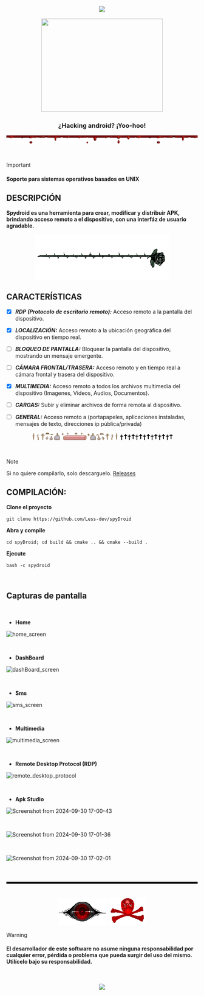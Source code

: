 <!--
  Copyright (C) 2024 Daniel Gómez (Less)

  This program is free software: you can redistribute it and/or modify
  it under the terms of the GNU General Public License as published by
  the Free Software Foundation, either version 3 of the License, or
  any later version.

  This program is distributed in the hope that it will be useful,
  but WITHOUT ANY WARRANTY; without even the implied warranty of
  MERCHANTABILITY or FITNESS FOR A PARTICULAR PURPOSE. See the
  GNU General Public License for more details.

  You should have received a copy of the GNU General Public License
  along with this program. If not, see <https://www.gnu.org/licenses/>.
-->

<p align="center">
    <img src="https://github.com/user-attachments/assets/ea2682d3-3799-4749-a4cb-280086e7da45">
</p>

<p align="center">
    <img src="https://github.com/user-attachments/assets/6ca3afa2-2401-4dfb-b896-2a69e1cf80f5" width="320" height="245">
</p>

<h3 align="center">¿Hacking android? ¡Yoo-hoo!</h3>

<p align="center">
<img src="https://raw.githubusercontent.com/Less-dev/gifs/master/DIVIDERS/gothic_divider_09.gif" width="1000">
</p>

<br>

> [!IMPORTANT]
> ####  Soporte para sistemas operativos basados en UNIX

## DESCRIPCIÓN

**Spydroid es una herramienta para crear, modificar y distribuir APK, brindando acceso remoto a el dispositivo, con una interfáz de usuario agradable.**

<p align="center">
<img src="https://raw.githubusercontent.com/Less-dev/gifs/refs/heads/master/DIVIDERS/gothic_divider_02.gif">
</p>

## CARACTERÍSTICAS

- [x] **_RDP (Protocolo de escritorio remoto):_** Acceso remoto a la pantalla del dispositivo.

- [x] **_LOCALIZACIÓN:_** Acceso remoto a la ubicación geográfica del dispositivo en tiempo real.

- [ ]  **_BLOQUEO DE PANTALLA:_** Bloquear la pantalla del dispositivo, mostrando un mensaje emergente.

- [ ] **_CÁMARA FRONTAL/TRASERA:_** Acceso remoto y en tiempo real a cámara frontal y trasera del dispositivo.

- [x] **_MULTIMEDIA:_** Acceso remoto a todos los archivos multimedia del dispositivo (Imagenes, Videos, Audios, Documentos).

- [ ] **_CARGAS:_** Subir y eliminar archivos de forma remota al dispositivo.

- [ ] **_GENERAL:_** Acceso remoto a (portapapeles, aplicaciones instaladas, mensajes de texto, direcciones ip pública/privada) 


<p align="center">
<img src="https://raw.githubusercontent.com/Less-dev/gifs/refs/heads/master/DIVIDERS/gothic_divider_03.gif">
<img src="https://raw.githubusercontent.com/Less-dev/gifs/refs/heads/master/DIVIDERS/gothic_divider_04.gif">
</p>

<br>

> [!NOTE]
> Si no quiere compilarlo, solo descarguelo. [Releases](https://github.com/Less-dev/spyDroid/tags)


## COMPILACIÓN: 

**Clone el proyecto**

    git clone https://github.com/Less-dev/spyDroid

**Abra y compile**

    cd spyDroid; cd build && cmake .. && cmake --build .

**Ejecute**

    bash -c spydroid

<br>

## Capturas de pantalla

<br>

 - **Home**

![home_screen](https://github.com/user-attachments/assets/b751cecc-df84-43b6-a452-d1b2055c8412)

<br>

  - **DashBoard**

![dashBoard_screen](https://github.com/user-attachments/assets/ea08727f-6f5d-4e2e-8641-e88c0fef1551)

<br> 

  - **Sms**

![sms_screen](https://github.com/user-attachments/assets/3cb22b4d-3cd1-4d33-a57d-62f0a2f89eba)

<br>

  - **Multimedia**

![multimedia_screen](https://github.com/user-attachments/assets/985e0dbe-3114-4868-9d3e-3ac4db725c7e)

<br>

  - **Remote Desktop Protocol (RDP)**

![remote_desktop_protocol](https://github.com/user-attachments/assets/7562cdab-6859-4d9f-a5dc-ec2988f968cf)

<br>

  - **Apk Studio**

![Screenshot from 2024-09-30 17-00-43](https://github.com/user-attachments/assets/5ee3b30e-d770-40c7-a637-afeec004b358)

<br>

![Screenshot from 2024-09-30 17-01-36](https://github.com/user-attachments/assets/0760260a-8eeb-4776-a969-31267f72a766)

<br>

![Screenshot from 2024-09-30 17-02-01](https://github.com/user-attachments/assets/df9d1e7d-591e-4e76-bb56-27dae3da990d)

<br>

<p align="center">
    <img src="https://raw.githubusercontent.com/Less-dev/gifs/master/DIVIDERS/glitch_divider_11.gif" width="1000" height="5">
</p>

<br>

<div align="center">
    <img src="https://raw.githubusercontent.com/Less-dev/gifs/master/DIVIDERS/text_red_divider_09.gif">
    <img src="https://raw.githubusercontent.com/Less-dev/gifs/master/DIVIDERS/text_red_divider_10.gif">
</div>

> [!WARNING]
> ####  El desarrollador de este software no asume ninguna responsabilidad por cualquier error, pérdida o problema que pueda surgir del uso del mismo. Utilícelo bajo su responsabilidad.
<br>

<p align="center">
    <img src="https://github.com/user-attachments/assets/0a483af2-fcde-4494-b435-0adea89a4a6e">
</p>